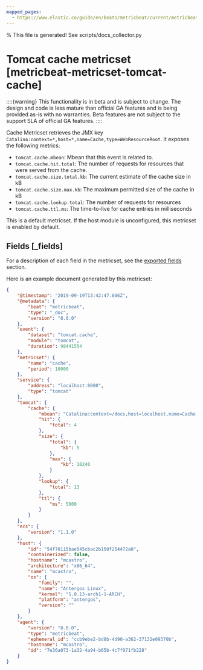```yaml
---
mapped_pages:
  - https://www.elastic.co/guide/en/beats/metricbeat/current/metricbeat-metricset-tomcat-cache.html
---
```


% This file is generated! See scripts/docs_collector.py

# Tomcat cache metricset [metricbeat-metricset-tomcat-cache]

::::{warning}
This functionality is in beta and is subject to change. The design and code is less mature than official GA features and is being provided as-is with no warranties. Beta features are not subject to the support SLA of official GA features.
::::


Cache Metricset retrieves the JMX key `Catalina:context=*,host=*,name=Cache,type=WebResourceRoot`. It exposes the following metrics:

* `tomcat.cache.mbean`: Mbean that this event is related to.
* `tomcat.cache.hit.total`: The number of requests for resources that were served from the cache.
* `tomcat.cache.size.total.kb`: The current estimate of the cache size in kB
* `tomcat.cache.size.max.kb`: The maximum permitted size of the cache in kB
* `tomcat.cache.lookup.total`: The number of requests for resources
* `tomcat.cache.ttl.ms`: The time-to-live for cache entries in milliseconds

This is a default metricset. If the host module is unconfigured, this metricset is enabled by default.

## Fields [_fields]

For a description of each field in the metricset, see the [exported fields](/reference/metricbeat/exported-fields-tomcat.md) section.

Here is an example document generated by this metricset:

```json
{
    "@timestamp": "2019-09-19T13:42:47.806Z",
    "@metadata": {
        "beat": "metricbeat",
        "type": "_doc",
        "version": "8.0.0"
    },
    "event": {
        "dataset": "tomcat.cache",
        "module": "tomcat",
        "duration": 98441554
    },
    "metricset": {
        "name": "cache",
        "period": 10000
    },
    "service": {
        "address": "localhost:8080",
        "type": "tomcat"
    },
    "tomcat": {
        "cache": {
            "mbean": "Catalina:context=/docs,host=localhost,name=Cache,type=WebResourceRoot",
            "hit": {
                "total": 4
            },
            "size": {
                "total": {
                    "kb": 5
                },
                "max": {
                    "kb": 10240
                }
            },
            "lookup": {
                "total": 13
            },
            "ttl": {
                "ms": 5000
            }
        }
    },
    "ecs": {
        "version": "1.1.0"
    },
    "host": {
        "id": "54f70115bae545cbac2b150f254472a0",
        "containerized": false,
        "hostname": "mcastro",
        "architecture": "x86_64",
        "name": "mcastro",
        "os": {
            "family": "",
            "name": "Antergos Linux",
            "kernel": "5.0.13-arch1-1-ARCH",
            "platform": "antergos",
            "version": ""
        }
    },
    "agent": {
        "version": "8.0.0",
        "type": "metricbeat",
        "ephemeral_id": "ccb9ebe2-bd8b-4d90-a362-37132e09370b",
        "hostname": "mcastro",
        "id": "7e36a073-1a32-4a94-b65b-4c7f971fb228"
    }
}
```

